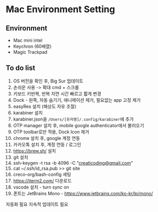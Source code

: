 # Mac Environment Setting

## Environment

- Mac mini intel
- Keychron (60배열)
- Magic Trackpad

## To do list

1. OS 버전을 확인 후, Big Sur 업데이트
2. 손쉬운 사용 -> 확대 cmd + 스크롤
3. 키보드 키반복, 반복 지연 시간 빠르고 짧게 변경
4. Dock - 왼쪽, 자동 숨기기, 애니메이션 제거, 필요없는 app 고정 제거
5. easyRes 설치 (해상도 자유 조절)
6. karabiner 설치
7. karabiner.json을 `/Users/[유저명]/.config/karabiner`에 추가
8. OTP manager 설치 후, mobile google authenticator에서 불러오기
9. OTP toolbar로만 적용, Dock Icon 제거
10. chrome 설치 후, google 계정 연동
11. 카카오톡 설치 후, 계정 연동 / 로그인
12. https://brew.sh/ 설치
13. git 설치
14. ssh-keygen -t rsa -b 4096 -C "creaticoding@gmail.com"
15. cat ~/.ssh/id_rsa.pub >> git site
16. creco-org/bash-config 세팅
17. https://iterm2.com/ 다운로드
18. vscode 설치 - turn sync on
19. 폰트는 JetBrains Mono - https://www.jetbrains.com/ko-kr/lp/mono/


자동화 필요
지속적 업데이트 필요
